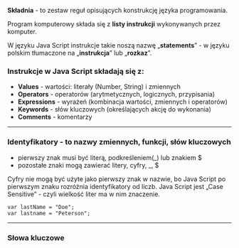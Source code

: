 **Składnia** - to zestaw reguł opisujących konstrukcję języka programowania.

Program komputerowy składa się z **listy instrukcji** wykonywanych przez komputer.

W języku Java Script instrukcje takie noszą nazwę „**statements**” - w języku polskim tłumaczone na „**instrukcja**” lub „**rozkaz**”.

### Instrukcje w Java Script składają się z:
* **Values** - wartości: literały (Number, String) i zmiennych
* **Operators** - operatorów (arytmetycznych, logicznych, przypisania)
* **Expressions** - wyrażeń (kombinacja wartości, zmiennych i operatorów)
* **Keywords** - słów kluczowych (określających akcję do wykonania)
* **Comments** - komentarzy
***
###  **Identyfikatory** - to nazwy zmiennych, funkcji, słów kluczowych
* pierwszy znak musi być literą, podkreśleniem(_) lub znakiem $
* pozostałe znaki mogą zawierać litery, cyfry, _, $

Cyfry nie mogą być użyte jako pierwszy znak w nazwie, bo Java Script po pierwszym znaku rozróżnia identyfikatory od liczb.
Java Script jest „Case Sensitive” - czyli wielkość liter ma w nim znaczenie.
```
var lastName = "Doe";
var lastname = "Peterson";
```
***
### Słowa kluczowe
